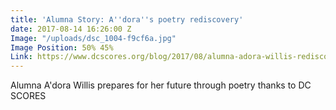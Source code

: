 ```yaml
---
title: 'Alumna Story: A''dora''s poetry rediscovery'
date: 2017-08-14 16:26:00 Z
Image: "/uploads/dsc_1004-f9cf6a.jpg"
Image Position: 50% 45%
Link: https://www.dcscores.org/blog/2017/08/alumna-adora-willis-rediscovers-the-power-of-poetry
---
```


Alumna A'dora Willis prepares for her future through poetry thanks to DC SCORES